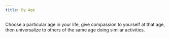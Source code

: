 ```yaml
---
title: By Age
---
```


Choose a particular age in your life, give compassion to yourself at that age, then universalize to others of the same age doing similar activities.